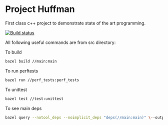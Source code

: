 Project Huffman
================

First class c++ project to demonstrate state of the art programming.

[![Build status](https://ci.appveyor.com/api/projects/status/oqqqcngpjjicbkoh/branch/master?svg=true)](https://ci.appveyor.com/project/Dima00782/huffman-story/branch/master)

All following useful commands are from src directory:

To build
```bash
bazel build //main:main
```

To run perftests
```bash
bazel run //perf_tests:perf_tests
```

To unittest
```bash
bazel test //test:unittest
```

To see main deps
```bash
bazel query --notool_deps --noimplicit_deps "deps(//main:main)" \--output graph
```
